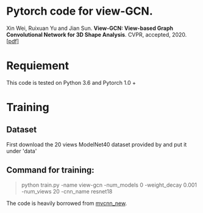 # Pytorch code for view-GCN.

Xin Wei, Ruixuan Yu and Jian Sun. **View-GCN: View-based Graph Convolutional Network for 3D Shape Analysis**. CVPR, accepted, 2020. [[pdf]](http://gr.xjtu.edu.cn/c/document_library/get_file?folderId=1401787&name=DLFE-129432.pdf)


# Requiement

This code is tested on Python 3.6 and Pytorch 1.0 + 

# Training
## Dataset

First download the 20 views ModelNet40 dataset provided by   and put it under 'data'

## Command for training:
>python train.py -name view-gcn -num_models 0 -weight_decay 0.001 -num_views 20 -cnn_name resnet18

The code is heavily borrowed from [mvcnn_new](https://github.com/jongchyisu/mvcnn_pytorch).
